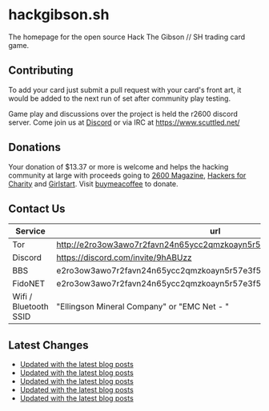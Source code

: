 # hackgibson.sh
The homepage for the open source Hack The Gibson // SH trading card game.


## Contributing

To add your card just submit a pull request with your card's front art, it would be added to the next run of set after community play testing.

Game play and discussions over the project is held the r2600 discord server. Come join us at [Discord](https://discord.com/invite/9hABUzz) or via IRC at https://www.scuttled.net/


## Donations

Your donation of $13.37 or more is welcome and helps the hacking community at large with proceeds going to [2600 Magazine](https://2600.com/), [Hackers for Charity](https://hackersforcharity.org) and [Girlstart](https://girlstart.org).  Visit [buymeacoffee](https://www.buymeacoffee.com/hackgibson.sh) to donate.


## Contact Us

Service | url
-|-
Tor | http://e2ro3ow3awo7r2favn24n65ycc2qmzkoayn5r57e3f56nvjwdcgg32ad.onion
Discord | https://discord.com/invite/9hABUzz
BBS | e2ro3ow3awo7r2favn24n65ycc2qmzkoayn5r57e3f56nvjwdcgg32ad.onion:23
FidoNET | e2ro3ow3awo7r2favn24n65ycc2qmzkoayn5r57e3f56nvjwdcgg32ad.onion:24554
Wifi / Bluetooth SSID | "Ellingson Mineral Company" or "EMC Net - <fidonet address>"

## Latest Changes
<!-- BLOG-POST-LIST:START -->
- [Updated with the latest blog posts](https://github.com/DFW2600/hackgibson.sh/commit/8ec6ffce32c93b7fbfd65b8a76c574800551e9f3)
- [Updated with the latest blog posts](https://github.com/DFW2600/hackgibson.sh/commit/5d0bc1fcfd63d8520aa03f9a907b39a2f0a1bd90)
- [Updated with the latest blog posts](https://github.com/DFW2600/hackgibson.sh/commit/258d41e7fbc0dcce532e26e1bd80167545f972d1)
- [Updated with the latest blog posts](https://github.com/DFW2600/hackgibson.sh/commit/bca43589c9b773a06f0d1efa805f61ef520cbdd9)
- [Updated with the latest blog posts](https://github.com/DFW2600/hackgibson.sh/commit/2f38970235e96402cce2322d97c52ac2b189bd01)
<!-- BLOG-POST-LIST:END -->
